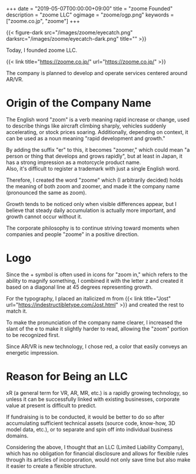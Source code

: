 +++
date = "2019-05-07T00:00:00+09:00"
title = "zoome Founded"
description = "zoome LLC"
ogimage = "zoome/ogp.png"
keywords = ["zoome.co.jp", "zoome"]
+++

{{< figure-dark src="/images/zoome/eyecatch.png" darksrc="/images/zoome/eyecatch-dark.png" title="" >}}

Today, I founded zoome LLC.

{{< link title="https://zoome.co.jp/" url="https://zoome.co.jp/" >}}

The company is planned to develop and operate services centered around AR/VR.

# Origin of the Company Name
The English word "zoom" is a verb meaning rapid increase or change, used to describe things like aircraft climbing sharply, vehicles suddenly accelerating, or stock prices soaring.
Additionally, depending on context, it can be used as a noun meaning "rapid development and growth."

By adding the suffix "er" to this, it becomes "zoomer," which could mean "a person or thing that develops and grows rapidly", but at least in Japan, it has a strong impression as a motorcycle product name.  
Also, it's difficult to register a trademark with just a single English word.

Therefore, I created the word "zoome" which (I arbitrarily decided) holds the meaning of both zoom and zoomer, and made it the company name (pronounced the same as zoom).

Growth tends to be noticed only when visible differences appear, but I believe that steady daily accumulation is actually more important, and growth cannot occur without it.

The corporate philosophy is to continue striving toward moments when companies and people "zoome" in a positive direction.

# Logo
Since the + symbol is often used in icons for "zoom in," which refers to the ability to magnify something, I combined it with the letter z and created it based on a diagonal line at 45 degrees representing growth.

For the typography, I placed an italicized m from {{< link title="Jost" url="https://indestructibletype.com/Jost.html" >}} and created the rest to match it.

To make the pronunciation of the company name clearer, I increased the slant of the e to make it slightly harder to read, allowing the "zoom" portion to be recognized first.

Since AR/VR is new technology, I chose red, a color that easily conveys an energetic impression.

# Reason for Being an LLC
xR (a general term for VR, AR, MR, etc.) is a rapidly growing technology, so unless it can be successfully linked with existing businesses, corporate value at present is difficult to predict.

If fundraising is to be conducted, it would be better to do so after accumulating sufficient technical assets (source code, know-how, 3D model data, etc.), or to separate and spin off into individual business domains.

Considering the above, I thought that an LLC (Limited Liability Company), which has no obligation for financial disclosure and allows for flexible rules through its articles of incorporation, would not only save time but also make it easier to create a flexible structure.